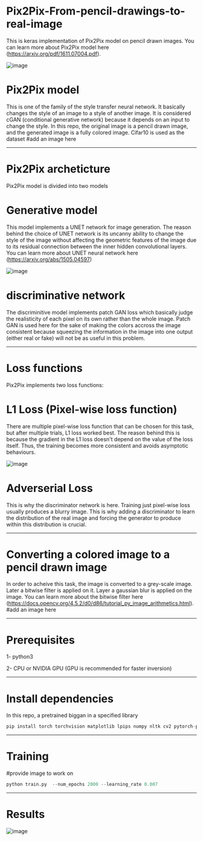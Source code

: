# Pix2Pix-From-pencil-drawings-to-real-image
This is keras implementation of Pix2Pix model on pencil drawn images. You can learn more about Pix2Pix model here (https://arxiv.org/pdf/1611.07004.pdf).


![image](https://user-images.githubusercontent.com/47930821/130732882-ad893c4b-7015-4d5b-81c8-59e06488ceae.png)

# Pix2Pix model
This is one of the family of the style transfer neural network. It basically changes the style of an image to a style of another image. It is considered cGAN (conditional generative network) because it depends on an input to change the style. In this repo, the original image is a pencil drawn image, and the generated image is a fully colored image. Cifar10 is used as the dataset
#add an image here

---
# Pix2Pix archeticture
Pix2Pix model is divided into two models

# Generative model
This model implements a UNET network for image generation. The reason behind the choice of UNET network is its uncanny ability to change the style of the image without affecting the geometric features of the image due to its residual connection between the inner hidden convolutional layers. You can learn more about UNET neural network here (https://arxiv.org/abs/1505.04597)

![image](https://user-images.githubusercontent.com/47930821/130734339-82c0b330-2f9a-40ea-80d8-5b60bcc21cae.png)
# discriminative network
The discriminitive model implements patch GAN loss which basically judge the realisticity of each pixel on its own rather than the whole image. Patch GAN is used here for the sake of making the colors accross the image consistent because squeezing the information in the image into one output (either real or fake) will not be as useful in this problem. 

---
# Loss functions
Pix2Pix implements two loss functions:

# L1 Loss (Pixel-wise loss function)
There are multiple pixel-wise loss function that can be chosen for this task, but after multiple trials, L1 loss worked best. The reason behind this is because the gradient in the L1 loss doesn't depend on the value of the loss itself. Thus, the training becomes more consistent and avoids asymptotic behaviours.

![image](https://user-images.githubusercontent.com/47930821/130596676-1cc4bbc7-0afe-4357-99ec-eb26596d2404.png)

# Adverserial Loss
This is why the discriminator network is here. Training just pixel-wise loss usually produces a blurry image. This is why adding a discriminator to learn the distribution of the real image and forcing the generator to produce within this distribution is crucial.

---

# Converting a colored image to a pencil drawn image
In order to acheive this task, the image is converted to a grey-scale image. Later a bitwise filter is applied on it. Layer a gaussian blur is applied on the image.
You can learn more about the bitwise filter here (https://docs.opencv.org/4.5.2/d0/d86/tutorial_py_image_arithmetics.html).
#add an image here

---
# Prerequisites
1- python3 

2- CPU or NVIDIA GPU (GPU is recommended for faster inversion)

---
# Install dependencies
In this repo, a pretrained biggan in a specified library
```python
pip install torch torchvision matplotlib lpips numpy nltk cv2 pytorch-pretrained-biggan
```
---
# Training
#provide image to work on
```python
python train.py  --num_epochs 2000 --learning_rate 0.007 
```
---

# Results

![image](https://user-images.githubusercontent.com/47930821/135886863-9b66f3a8-b2ee-4074-95cc-a09b3e7610f1.png)


